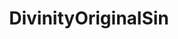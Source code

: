 ---
title: DivinityOriginalSin
crosslinks:
- ShadowBan
- youtubefactsbot
- DivinityOriginalSin2
- gatekeeping
- anti_gif_bot
- nocontext
- livven
- fnv
- Steam
- xkcd
- techsupport
- shroudoftheavatar_raw
- funny
- hearthstone
- botwatch
- youtubot
- HaloOnline
- buildmeapc
- unexpectedjihad
- iamverybadass
---